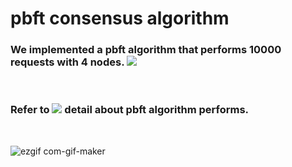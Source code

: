 # pbft consensus algorithm

<h3>We implemented a pbft algorithm that performs 10000 requests with 4 nodes. <a href="https://www.youtube.com/watch?v=OruqYXaOID8"><img src="https://img.shields.io/badge/Go-00ADD8?style=flat-square&logo=Go&logoColor=white"/></a></h3>
<br>

<h3>Refer to <a href="https://www.youtube.com/watch?v=OruqYXaOID8"> <img src="https://img.shields.io/badge/YouTube-FF0000?style=flat-square&logo=YouTube&logoColor=white"/></a> detail about pbft algorithm performs.</h3>
<br>


![ezgif com-gif-maker](https://user-images.githubusercontent.com/61136630/190052316-4e469bbf-9702-4681-9e3b-37444efb394e.gif)
